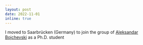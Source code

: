```yaml
---
layout: post
date: 2022-11-01
inline: true
---
```


I moved to Saarbrücken (Germany) to join the group of [Aleksandar Bojchevski](https://abojchevski.github.io/) as a Ph.D. student
